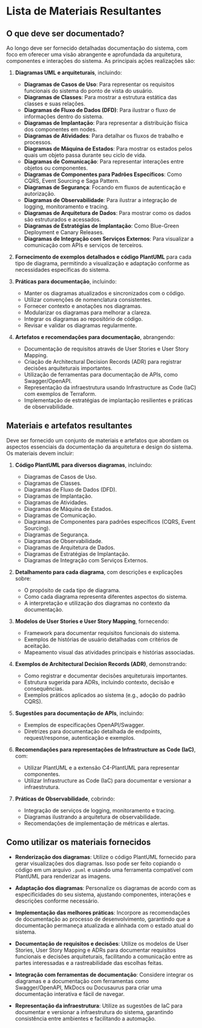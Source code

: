 # Lista de Materiais Resultantes

## O que deve ser documentado?

Ao longo deve ser fornecido detalhadas documentação do sistema, com foco em oferecer uma visão abrangente e aprofundada da arquitetura, componentes e interações do sistema. As principais ações realizações são:

1. **Diagramas UML e arquiteturais**, incluindo:

   - **Diagramas de Casos de Uso**: Para representar os requisitos funcionais do sistema do ponto de vista do usuário.
   - **Diagramas de Classes**: Para mostrar a estrutura estática das classes e suas relações.
   - **Diagramas de Fluxo de Dados (DFD)**: Para ilustrar o fluxo de informações dentro do sistema.
   - **Diagramas de Implantação**: Para representar a distribuição física dos componentes em nodes.
   - **Diagramas de Atividades**: Para detalhar os fluxos de trabalho e processos.
   - **Diagramas de Máquina de Estados**: Para mostrar os estados pelos quais um objeto passa durante seu ciclo de vida.
   - **Diagramas de Comunicação**: Para representar interações entre objetos ou componentes.
   - **Diagramas de Componentes para Padrões Específicos**: Como CQRS, Event Sourcing e Saga Pattern.
   - **Diagramas de Segurança**: Focando em fluxos de autenticação e autorização.
   - **Diagramas de Observabilidade**: Para ilustrar a integração de logging, monitoramento e tracing.
   - **Diagramas de Arquitetura de Dados**: Para mostrar como os dados são estruturados e acessados.
   - **Diagramas de Estratégias de Implantação**: Como Blue-Green Deployment e Canary Releases.
   - **Diagramas de Integração com Serviços Externos**: Para visualizar a comunicação com APIs e serviços de terceiros.

2. **Fornecimento de exemplos detalhados e código PlantUML** para cada tipo de diagrama, permitindo a visualização e adaptação conforme as necessidades específicas do sistema.

3. **Práticas para documentação**, incluindo:

   - Manter os diagramas atualizados e sincronizados com o código.
   - Utilizar convenções de nomenclatura consistentes.
   - Fornecer contexto e anotações nos diagramas.
   - Modularizar os diagramas para melhorar a clareza.
   - Integrar os diagramas ao repositório de código.
   - Revisar e validar os diagramas regularmente.

4. **Artefatos e recomendações para documentação**, abrangendo:

   - Documentação de requisitos através de User Stories e User Story Mapping.
   - Criação de Architectural Decision Records (ADR) para registrar decisões arquiteturais importantes.
   - Utilização de ferramentas para documentação de APIs, como Swagger/OpenAPI.
   - Representação da infraestrutura usando Infrastructure as Code (IaC) com exemplos de Terraform.
   - Implementação de estratégias de implantação resilientes e práticas de observabilidade.

## Materiais e artefatos resultantes

Deve ser fornecido um conjunto de materiais e artefatos que abordam os aspectos essenciais da documentação da arquitetura e design do sistema. Os materiais devem incluir:

1. **Código PlantUML para diversos diagramas**, incluindo:

   - Diagramas de Casos de Uso.
   - Diagramas de Classes.
   - Diagramas de Fluxo de Dados (DFD).
   - Diagramas de Implantação.
   - Diagramas de Atividades.
   - Diagramas de Máquina de Estados.
   - Diagramas de Comunicação.
   - Diagramas de Componentes para padrões específicos (CQRS, Event Sourcing).
   - Diagramas de Segurança.
   - Diagramas de Observabilidade.
   - Diagramas de Arquitetura de Dados.
   - Diagramas de Estratégias de Implantação.
   - Diagramas de Integração com Serviços Externos.

2. **Detalhamento para cada diagrama**, com descrições e explicações sobre:

   - O propósito de cada tipo de diagrama.
   - Como cada diagrama representa diferentes aspectos do sistema.
   - A interpretação e utilização dos diagramas no contexto da documentação.

3. **Modelos de User Stories e User Story Mapping**, fornecendo:

   - Framework para documentar requisitos funcionais do sistema.
   - Exemplos de histórias de usuário detalhadas com critérios de aceitação.
   - Mapeamento visual das atividades principais e histórias associadas.

4. **Exemplos de Architectural Decision Records (ADR)**, demonstrando:

   - Como registrar e documentar decisões arquiteturais importantes.
   - Estrutura sugerida para ADRs, incluindo contexto, decisão e consequências.
   - Exemplos práticos aplicados ao sistema (e.g., adoção do padrão CQRS).

5. **Sugestões para documentação de APIs**, incluindo:

   - Exemplos de especificações OpenAPI/Swagger.
   - Diretrizes para documentação detalhada de endpoints, request/response, autenticação e exemplos.

6. **Recomendações para representações de Infrastructure as Code (IaC)**, com:

   - Utilizar PlantUML e a extensão C4-PlantUML para representar componentes.
   - Utilizar Infrastructure as Code (IaC) para documentar e versionar a infraestrutura.

7. **Práticas de Observabilidade**, cobrindo:

   - Integração de serviços de logging, monitoramento e tracing.
   - Diagramas ilustrando a arquitetura de observabilidade.
   - Recomendações de implementação de métricas e alertas.

## Como utilizar os materiais fornecidos

- **Renderização dos diagramas**: Utilize o código PlantUML fornecido para gerar visualizações dos diagramas. Isso pode ser feito copiando o código em um arquivo `.puml` e usando uma ferramenta compatível com PlantUML para renderizar as imagens.

- **Adaptação dos diagramas**: Personalize os diagramas de acordo com as especificidades do seu sistema, ajustando componentes, interações e descrições conforme necessário.

- **Implementação das melhores práticas**: Incorpore as recomendações de documentação ao processo de desenvolvimento, garantindo que a documentação permaneça atualizada e alinhada com o estado atual do sistema.

- **Documentação de requisitos e decisões**: Utilize os modelos de User Stories, User Story Mapping e ADRs para documentar requisitos funcionais e decisões arquiteturais, facilitando a comunicação entre as partes interessadas e a rastreabilidade das escolhas feitas.

- **Integração com ferramentas de documentação**: Considere integrar os diagramas e a documentação com ferramentas como Swagger/OpenAPI, MkDocs ou Docusaurus para criar uma documentação interativa e fácil de navegar.

- **Representação da infraestrutura**: Utilize as sugestões de IaC para documentar e versionar a infraestrutura do sistema, garantindo consistência entre ambientes e facilitando a automação.
